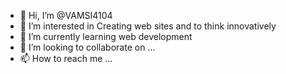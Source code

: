 - 👋 Hi, I’m @VAMSI4104
- 👀 I’m interested in Creating web sites and to think innovatively
- 🌱 I’m currently learning web development
- 💞️ I’m looking to collaborate on ...
- 📫 How to reach me ...

<!---
VAMSI4104/VAMSI4104 is a ✨ special ✨ repository because its `README.md` (this file) appears on your GitHub profile.
You can click the Preview link to take a look at your changes.
--->
